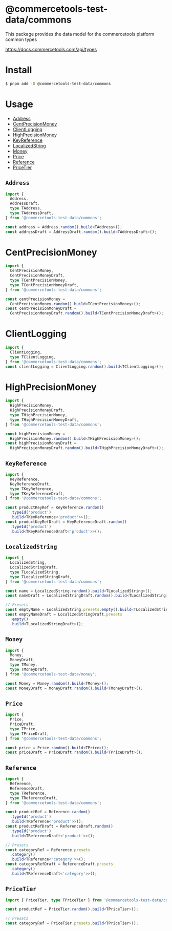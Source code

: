 # @commercetools-test-data/commons

This package provides the data model for the commercetools platform common types

https://docs.commercetools.com/api/types

# Install

```bash
$ pnpm add -D @commercetools-test-data/commons
```

# Usage

- [Address](#address)<br>
- [CentPrecisionMoney](#centprecisionmoney)<br>
- [ClientLogging](#clientlogging)<br>
- [HighPrecisionMoney](#highprecisionmoney)<br>
- [KeyReference](#keyreference)<br>
- [LocalizedString](#localizedstring)<br>
- [Money](#money)<br>
- [Price](#price)<br>
- [Reference](#reference)<br>
- [PriceTier](#pricetier)<br>

## `Address`

```ts
import {
  Address,
  AddressDraft,
  type TAddress,
  type TAddressDraft,
} from '@commercetools-test-data/commons';

const address = Address.random().build<TAddress>();
const addressDraft = AddressDraft.random().build<TAddressDraft>();
```

# CentPrecisionMoney

```ts
import {
  CentPrecisionMoney,
  CentPrecisionMoneyDraft,
  type TCentPrecisionMoney,
  type TCentPrecisionMoneyDraft,
} from '@commercetools-test-data/commons';

const centPrecisionMoney =
  CentPrecisionMoney.random().build<TCentPrecisionMoney>();
const centPrecisionMoneyDraft =
  CentPrecisionMoneyDraft.random().build<TCentPrecisionMoneyDraft>();
```

# ClientLogging

```ts
import {
  ClientLogging,
  type TClientLogging,
} from '@commercetools-test-data/commons';
const clientLogging = ClientLogging.random().build<TClientLogging>();
```

# HighPrecisionMoney

```ts
import {
  HighPrecisionMoney,
  HighPrecisionMoneyDraft,
  type THighPrecisionMoney,
  type THighPrecisionMoneyDraft,
} from '@commercetools-test-data/commons';

const highPrecisionMoney =
  HighPrecisionMoney.random().build<THighPrecisionMoney>();
const highPrecisionMoneyDraft =
  HighPrecisionMoneyDraft.random().build<THighPrecisionMoneyDraft>();
```

## `KeyReference`

```ts
import {
  KeyReference,
  KeyReferenceDraft,
  type TKeyReference,
  type TKeyReferenceDraft,
} from '@commercetools-test-data/commons';

const productKeyRef = KeyReference.random()
  .typeId('product')
  .build<TKeyReference<'product'>>();
const productKeyRefDraft = KeyReferenceDraft.random()
  .typeId('product')
  .build<TKeyReferenceDraft<'product'>>();
```

## `LocalizedString`

```ts
import {
  LocalizedString,
  LocalizedStringDraft,
  type TLocalizedString,
  type TLocalizedStringDraft,
} from '@commercetools-test-data/commons';

const name = LocalizedString.random().build<TLocalizedString>();
const nameDraft = LocalizedStringDraft.random().build<TLocalizedString>();

// Presets
const emptyName = LocalizedString.presets.empty().build<TLocalizedString>();
const emptyNameDraft = LocalizedStringDraft.presets
  .empty()
  .build<TLocalizedStringDraft>();
```

## `Money`

```ts
import {
  Money,
  MoneyDraft,
  type TMoney,
  type TMoneyDraft,
} from '@commercetools-test-data/money';

const Money = Money.random().build<TMoney>();
const MoneyDraft = MoneyDraft.random().build<TMoneyDraft>();
```

## `Price`

```ts
import {
  Price,
  PriceDraft,
  type TPrice,
  type TPriceDraft,
} from '@commercetools-test-data/commons';

const price = Price.random().build<TPrice>();
const priceDraft = PriceDraft.random().build<TPriceDraft>();
```

## `Reference`

```ts
import {
  Reference,
  ReferenceDraft,
  type TReference,
  type TReferenceDraft,
} from '@commercetools-test-data/commons';

const productRef = Reference.random()
  .typeId('product')
  .build<TReference<'product'>>();
const productRefDraft = ReferenceDraft.random()
  .typeId('product')
  .build<TReferenceDraft<'product'>>();

// Presets
const categoryRef = Reference.presets
  .category()
  .build<TReference<'category'>>();
const categoryRefDraft = ReferenceDraft.presets
  .category()
  .build<TReferenceDraft<'category'>>();
```

## `PriceTier`

```ts
import { PriceTier, type TPriceTier } from '@commercetools-test-data/commons';

const productRef = PriceTier.random().build<TPriceTier>();

// Presets
const categoryRef = PriceTier.presets.build<TPriceTier>();
```
